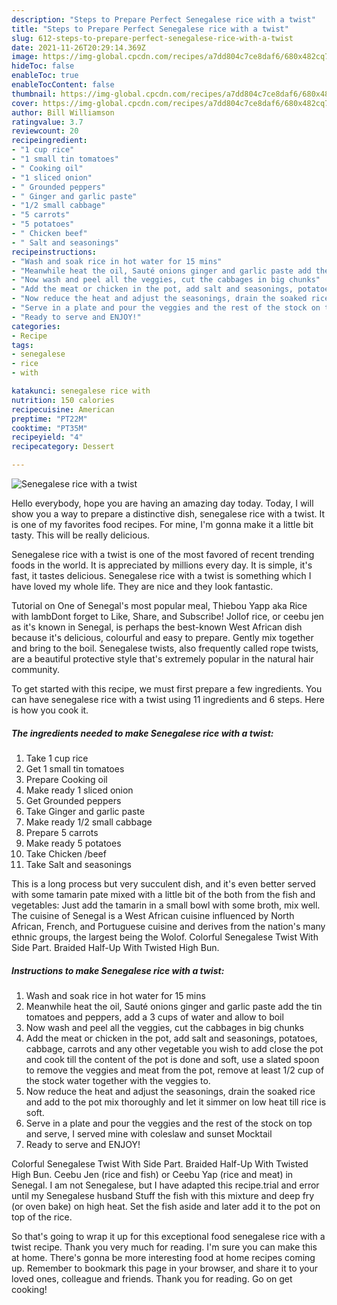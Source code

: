```yaml
---
description: "Steps to Prepare Perfect Senegalese rice with a twist"
title: "Steps to Prepare Perfect Senegalese rice with a twist"
slug: 612-steps-to-prepare-perfect-senegalese-rice-with-a-twist
date: 2021-11-26T20:29:14.369Z
image: https://img-global.cpcdn.com/recipes/a7dd804c7ce8daf6/680x482cq70/senegalese-rice-with-a-twist-recipe-main-photo.jpg
hideToc: false
enableToc: true
enableTocContent: false
thumbnail: https://img-global.cpcdn.com/recipes/a7dd804c7ce8daf6/680x482cq70/senegalese-rice-with-a-twist-recipe-main-photo.jpg
cover: https://img-global.cpcdn.com/recipes/a7dd804c7ce8daf6/680x482cq70/senegalese-rice-with-a-twist-recipe-main-photo.jpg
author: Bill Williamson
ratingvalue: 3.7
reviewcount: 20
recipeingredient:
- "1 cup rice"
- "1 small tin tomatoes"
- " Cooking oil"
- "1 sliced onion"
- " Grounded peppers"
- " Ginger and garlic paste"
- "1/2 small cabbage"
- "5 carrots"
- "5 potatoes"
- " Chicken beef"
- " Salt and seasonings"
recipeinstructions:
- "Wash and soak rice in hot water for 15 mins"
- "Meanwhile heat the oil, Sauté onions ginger and garlic paste add the tin tomatoes and peppers, add a 3 cups of water and allow to boil"
- "Now wash and peel all the veggies, cut the cabbages in big chunks"
- "Add the meat or chicken in the pot, add salt and seasonings, potatoes, cabbage, carrots and any other vegetable you wish to add close the pot and cook till the content of the pot is done and soft, use a slated spoon to remove the veggies and meat from the pot, remove at least 1/2 cup of the stock water together with the veggies to."
- "Now reduce the heat and adjust the seasonings, drain the soaked rice and add to the pot mix thoroughly and let it simmer on low heat till rice is soft."
- "Serve in a plate and pour the veggies and the rest of the stock on top and serve, I served mine with coleslaw and sunset Mocktail"
- "Ready to serve and ENJOY!"
categories:
- Recipe
tags:
- senegalese
- rice
- with

katakunci: senegalese rice with 
nutrition: 150 calories
recipecuisine: American
preptime: "PT22M"
cooktime: "PT35M"
recipeyield: "4"
recipecategory: Dessert

---
```



![Senegalese rice with a twist](https://img-global.cpcdn.com/recipes/a7dd804c7ce8daf6/680x482cq70/senegalese-rice-with-a-twist-recipe-main-photo.jpg)

Hello everybody, hope you are having an amazing day today. Today, I will show you a way to prepare a distinctive dish, senegalese rice with a twist. It is one of my favorites food recipes. For mine, I'm gonna make it a little bit tasty. This will be really delicious.

Senegalese rice with a twist is one of the most favored of recent trending foods in the world. It is appreciated by millions every day. It is simple, it's fast, it tastes delicious. Senegalese rice with a twist is something which I have loved my whole life. They are nice and they look fantastic.

Tutorial on One of Senegal&#39;s most popular meal, Thiebou Yapp aka Rice with lambDont forget to Like, Share, and Subscribe! Jollof rice, or ceebu jen as it&#39;s known in Senegal, is perhaps the best-known West African dish because it&#39;s delicious, colourful and easy to prepare. Gently mix together and bring to the boil. Senegalese twists, also frequently called rope twists, are a beautiful protective style that&#39;s extremely popular in the natural hair community.


To get started with this recipe, we must first prepare a few ingredients. You can have senegalese rice with a twist using 11 ingredients and 6 steps. Here is how you cook it.

<!--inarticleads1-->

##### The ingredients needed to make Senegalese rice with a twist:

1. Take 1 cup rice
1. Get 1 small tin tomatoes
1. Prepare  Cooking oil
1. Make ready 1 sliced onion
1. Get  Grounded peppers
1. Take  Ginger and garlic paste
1. Make ready 1/2 small cabbage
1. Prepare 5 carrots
1. Make ready 5 potatoes
1. Take  Chicken /beef
1. Take  Salt and seasonings


This is a long process but very succulent dish, and it&#39;s even better served with some tamarin pate mixed with a little bit of the both from the fish and vegetables: Just add the tamarin in a small bowl with some broth, mix well. The cuisine of Senegal is a West African cuisine influenced by North African, French, and Portuguese cuisine and derives from the nation&#39;s many ethnic groups, the largest being the Wolof. Colorful Senegalese Twist With Side Part. Braided Half-Up With Twisted High Bun. 

<!--inarticleads2-->

##### Instructions to make Senegalese rice with a twist:

1. Wash and soak rice in hot water for 15 mins
1. Meanwhile heat the oil, Sauté onions ginger and garlic paste add the tin tomatoes and peppers, add a 3 cups of water and allow to boil
1. Now wash and peel all the veggies, cut the cabbages in big chunks
1. Add the meat or chicken in the pot, add salt and seasonings, potatoes, cabbage, carrots and any other vegetable you wish to add close the pot and cook till the content of the pot is done and soft, use a slated spoon to remove the veggies and meat from the pot, remove at least 1/2 cup of the stock water together with the veggies to.
1. Now reduce the heat and adjust the seasonings, drain the soaked rice and add to the pot mix thoroughly and let it simmer on low heat till rice is soft.
1. Serve in a plate and pour the veggies and the rest of the stock on top and serve, I served mine with coleslaw and sunset Mocktail
1. Ready to serve and ENJOY!

Colorful Senegalese Twist With Side Part. Braided Half-Up With Twisted High Bun. Ceebu Jen (rice and fish) or Ceebu Yap (rice and meat) in Senegal. I am not Senegalese, but I have adapted this recipe.trial and error until my Senegalese husband Stuff the fish with this mixture and deep fry (or oven bake) on high heat. Set the fish aside and later add it to the pot on top of the rice. 

So that's going to wrap it up for this exceptional food senegalese rice with a twist recipe. Thank you very much for reading. I'm sure you can make this at home. There's gonna be more interesting food at home recipes coming up. Remember to bookmark this page in your browser, and share it to your loved ones, colleague and friends. Thank you for reading. Go on get cooking!
